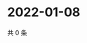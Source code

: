 # 2022-01-08

共 0 条

<!-- BEGIN WEIBO -->
<!-- 最后更新时间 Sat Jan 08 2022 13:12:35 GMT+0800 (China Standard Time) -->

<!-- END WEIBO -->
